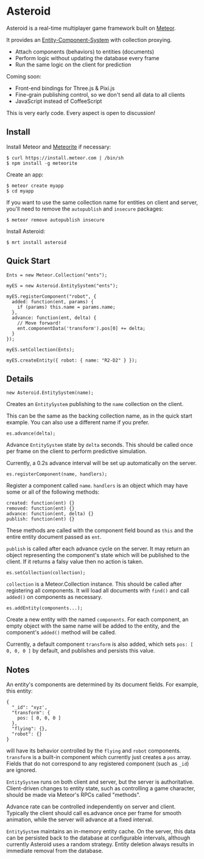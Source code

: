 Asteroid
========

Asteroid is a real-time multiplayer game framework built on [Meteor](http://www.meteor.com/).

It provides an [Entity-Component-System](http://en.wikipedia.org/wiki/Entity_component_system)
with collection proxying.

* Attach components (behaviors) to entities (documents)
* Perform logic without updating the database every frame
* Run the same logic on the client for prediction

Coming soon:

* Front-end bindings for Three.js & Pixi.js
* Fine-grain publishing control, so we don't send all data to all clients
* JavaScript instead of CoffeeScript

This is very early code.
Every aspect is open to discussion!

Install
-------

Install Meteor and [Meteorite](https://github.com/oortcloud/meteorite/) if necessary:

    $ curl https://install.meteor.com | /bin/sh
    $ npm install -g meteorite

Create an app:

    $ meteor create myapp
    $ cd myapp

If you want to use the same collection name for entities on client and server,
you'll need to remove the `autopublish` and `insecure` packages:

    $ meteor remove autopublish insecure

Install Asteroid:

    $ mrt install asteroid


Quick Start
-----------

    Ents = new Meteor.Collection("ents");

    myES = new Asteroid.EntitySystem("ents");

    myES.registerComponent("robot", {
      added: function(ent, params) {
        if (params) this.name = params.name;
      },
      advance: function(ent, delta) {
        // Move forward!
        ent.componentData('transform').pos[0] += delta;
      }
    });

    myES.setCollection(Ents);

    myES.createEntity({ robot: { name: "R2-D2" } });

Details
-------

    new Asteroid.EntitySystem(name);

Creates an `EntitySystem` publishing to the `name` collection on the client.

This can be the same as the backing collection name, as in the quick start example.
You can also use a different name if you prefer.

    es.advance(delta);

Advance `EntitySystem` state by `delta` seconds.
This should be called once per frame on the client to perform predictive simulation.

Currently, a 0.2s advance interval will be set up automatically on the server.

    es.registerComponent(name, handlers);

Register a component called `name`. `handlers` is an object which may have
some or all of the following methods:

    created: function(ent) {}
    removed: function(ent) {}
    advance: function(ent, delta) {}
    publish: function(ent) {}

These methods are called with the component field bound as `this`
and the entire entity document passed as `ent`.

`publish` is called after each advance cycle on the server.
It may return an object representing the component's state which will be
published to the client.
If it returns a falsy value then no action is taken.

    es.setCollection(collection);

`collection` is a Meteor.Collection instance.
This should be called after registering all components.
It will load all documents with `find()` and call `added()` on components as necessary.

    es.addEntity(components...);

Create a new entity with the named `components`.
For each component, an empty object with the same name will be added to the entity,
and the component's `added()` method will be called.

Currently, a default component `transform` is also added, which sets `pos: [ 0, 0, 0 ]`
by default, and publishes and persists this value.

Notes
-----

An entity's components are determined by its document fields.
For example, this entity:

    {
      "_id": "xyz',
      "transform": {
        pos: [ 0, 0, 0 ]
      },
      "flying": {},
      "robot": {}
    }

will have its behavior controlled by the `flying` and `robot` components.
`transform` is a built-in component which currently just creates a `pos` array.
Fields that do not correspond to any registered component (such as `_id`) are ignored.

`EntitySystem` runs on both client and server, but the server is authoritative.
Client-driven changes to entity state, such as controlling a game character,
should be made via Meteor's RPCs called "methods".

Advance rate can be controlled independently on server and client.
Typically the client should call es.advance once per frame for smooth animation,
while the server will advance at a fixed interval.

`EntitySystem` maintains an in-memory entity cache.
On the server, this data can be persisted back to the database at configurable intervals,
although currently Asteroid uses a random strategy.
Entity deletion always results in immediate removal from the database.
